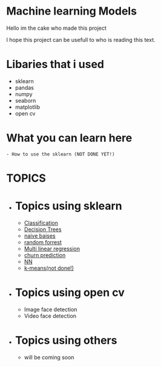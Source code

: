 # Machine learning Models

Hello im the cake who made this project 


I hope this project can be usefull to who is reading this text.


# Libaries that i used
- sklearn
- pandas
- numpy
- seaborn
- matplotlib
- open cv

# What you can learn here
    - How to use the sklearn (NOT DONE YET!)



# TOPICS

- # Topics using sklearn
    - [Classification](https://github.com/cakethehuman/data-science-alg/tree/main/basic%20alg/basic%20alg/classification)
    - [Decision Trees](https://github.com/cakethehuman/data-science-alg/tree/main/Projects%20using%20sklearn%20%2B%20explanation/Decision%20tree)
    - [naive baises](https://github.com/cakethehuman/data-science-alg/tree/main/basic%20alg/basic%20alg/naive%20baises)
    - [random forrest](https://github.com/cakethehuman/data-science-alg/tree/main/basic%20alg/basic%20alg/random%20forrest)
    - [Multi linear regression](https://github.com/cakethehuman/data-science-alg/tree/main/basic%20alg/basic%20alg/SLR)
    - [churn prediction](https://github.com/cakethehuman/data-science-alg/tree/main/basic%20alg/basic%20alg/churn%20predictions)
    - [NN](https://github.com/cakethehuman/data-science-alg/tree/main/basic%20alg/NN)
    - [k-means(not done!)]()


- # Topics using open cv
    - Image face detection
    - Video face detection

-  # Topics using others
    - will be coming soon
